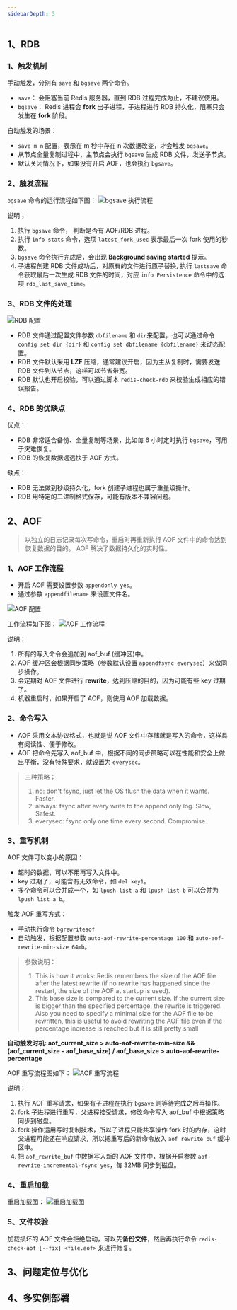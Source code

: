 ```yaml
---
sidebarDepth: 3
---
```


## 1、RDB

### 1、触发机制

手动触发，分别有 `save` 和 `bgsave` 两个命令。
- `save`： 会阻塞当前 Redis 服务器，直到 RDB 过程完成为止，不建议使用。
- `bgsave`： Redis 进程会 **fork** 出子进程，子进程进行 RDB 持久化，阻塞只会发生在 **fork** 阶段。

自动触发的场景：
- `save m n` 配置，表示在 m 秒中存在 n 次数据改变，才会触发 `bgsave`。
- 从节点全量复制过程中，主节点会执行 `bgsave` 生成 RDB 文件，发送子节点。
- 默认关闭情况下，如果没有开启 AOF，也会执行 `bgsave`。

### 2、触发流程

`bgsave` 命令的运行流程如下图：
![bgsave 执行流程](./imgs/05_01.png)

说明；
1. 执行 `bgsave` 命令， 判断是否有 AOF/RDB 进程。
2. 执行 `info stats` 命令，选项 `latest_fork_usec` 表示最后一次 fork 使用的秒数。
3. `bgsave` 命令执行完成后，会出现 **Background saving started** 提示。 
4. 子进程创建 RDB 文件成功后，对原有的文件进行原子替换, 执行 `lastsave` 命令获取最后一次生成 RDB 文件的时间，对应 `info Persistence` 命令中的选项 `rdb_last_save_time`。

### 3、RDB 文件的处理

![RDB 配置](./imgs/05_02.png)

- RDB 文件通过配置文件参数 `dbfilename` 和 `dir`来配置，也可以通过命令 `config set dir {dir}` 和 `config set dbfilename {dbfilename}` 来动态配置。
- RDB 文件默认采用 **LZF** 压缩，通常建议开启，因为主从复制时，需要发送 RDB 文件到从节点，这样可以节省带宽。
- RDB 默认也开启校验，可以通过脚本 `redis-check-rdb` 来校验生成相应的错误报告。

### 4、RDB 的优缺点

优点：
- RDB 非常适合备份、全量复制等场景，比如每 6 小时定时执行 `bgsave`，可用于灾难恢复。
- RDB 的恢复数据远远快于 AOF 方式。

缺点：
- RDB 无法做到秒级持久化，fork 创建子进程也属于重量级操作。
- RDB 用特定的二进制格式保存，可能有版本不兼容问题。

## 2、AOF

> 以独立的日志记录每次写命令，重启时再重新执行 AOF 文件中的命令达到恢复数据的目的。
> AOF 解决了数据持久化的实时性。

### 1、AOF 工作流程

- 开启 AOF 需要设置参数 `appendonly yes`。
- 通过参数 `appendfilename` 来设置文件名。

![AOF 配置](./imgs/05_04.png)

工作流程如下图：
![AOF 工作流程](./imgs/05_03.png)

说明：
1. 所有的写入命令会追加到 aof_buf (缓冲区)中。
2. AOF 缓冲区会根据同步策略（参数默认设置 `appendfsync everysec`）来做同步操作。
3. 会定期对 AOF 文件进行 **rewrite**，达到压缩的目的，因为可能有些 key 过期了。
4. 机器重启时，如果开启了 AOF，则使用 AOF 加载数据。

### 2、命令写入

- AOF 采用文本协议格式，也就是说 AOF 文件中存储就是写入的命令，这样具有阅读性、便于修改。
- AOF 把命令先写入 aof_buf 中，根据不同的同步策略可以在性能和安全上做出平衡，没有特殊要求，就设置为 `everysec`。

> 三种策略；
> 1. no: don't fsync, just let the OS flush the data when it wants. Faster.
> 2. always: fsync after every write to the append only log. Slow, Safest.
> 3. everysec: fsync only one time every second. Compromise.

### 3、重写机制

AOF 文件可以变小的原因：
- 超时的数据，可以不用再写入文件中。
- key 过期了，可能含有无效命令，如 `del key1`。
- 多个命令可以合并成一个，如 `lpush list a` 和 `lpush list b` 可以合并为 `lpush list a b`。

触发 AOF 重写方式：
- 手动执行命令 `bgrewriteaof`
- 自动触发，根据配置参数 `auto-aof-rewrite-percentage 100` 和 `auto-aof-rewrite-min-size 64mb`。

> 参数说明：
> 1. This is how it works: Redis remembers the size of the AOF file after the
> latest rewrite (if no rewrite has happened since the restart, the size of
> the AOF at startup is used).
> 2. This base size is compared to the current size. If the current size is
> bigger than the specified percentage, the rewrite is triggered. Also
> you need to specify a minimal size for the AOF file to be rewritten, this
> is useful to avoid rewriting the AOF file even if the percentage increase
> is reached but it is still pretty small

**自动触发时机: aof_current_size > auto-aof-rewrite-min-size && (aof_current_size - aof_base_size) / aof_base_size > auto-aof-rewrite-percentage**

AOF 重写流程图如下：
![AOF 重写流程](./imgs/05_05.png)

说明：
1. 执行 AOF 重写请求，如果有子进程在执行 `bgsave` 则等待完成之后再操作。
2. fork 子进程进行重写，父进程接受请求，修改命令写入 aof_buf 中根据策略同步到磁盘。
3. fork 操作运用写时复制技术，所以子进程只能共享操作 fork 时的内存，这时父进程可能还在响应请求，所以把重写后的新命令放入 `aof_rewrite_buf` 缓冲区中。
4. 把 `aof_rewrite_buf` 中数据写入新的 AOF 文件中，根据开启参数 `aof-rewrite-incremental-fsync yes`，每 32MB 同步到磁盘。

### 4、重启加载

重启加载图：
![重启加载图](./imgs/05_06.png)

### 5、文件校验

加载损坏的 AOF 文件会拒绝启动，可以先**备份文件**，然后再执行命令 `redis-check-aof [--fix] <file.aof>` 来进行修复。



## 3、问题定位与优化
## 4、多实例部署

